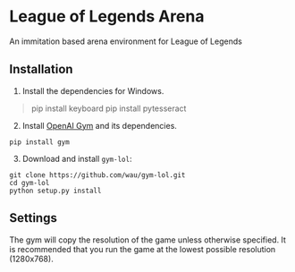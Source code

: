 # League of Legends Arena

An immitation based arena environment for League of Legends


## Installation

1. Install the dependencies for Windows.

> pip install keyboard
> pip install pytesseract

2. Install [OpenAI Gym](https://github.com/openai/gym) and its dependencies.
 ```
pip install gym
```

3. Download and install `gym-lol`:

 ```
git clone https://github.com/wau/gym-lol.git
cd gym-lol
python setup.py install
```

## Settings

The gym will copy the resolution of the game unless otherwise specified. It is recommended that you run the game at the lowest possible resolution (1280x768).